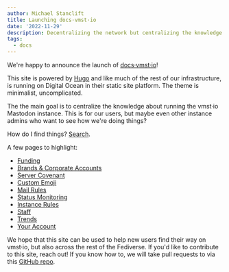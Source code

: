 ```yaml
---
author: Michael Stanclift
title: Launching docs·vmst·io
date: '2022-11-29'
description: Decentralizing the network but centralizing the knowledge
tags:
  - docs
---
```


We're happy to announce the launch of [docs·vmst·io](https://docs.vmst.io)!

This site is powered by [Hugo](https://gohugo.io) and like much of the rest of our infrastructure, is running on Digital Ocean in their static site platform. The theme is minimalist, uncomplicated.

The the main goal is to centralize the knowledge about running the vmst·io Mastodon instance. This is for our users, but maybe even other instance admins who want to see how we're doing things?

How do I find things? [Search](/search).

A few pages to highlight:

- [Funding](/funding)
- [Brands & Corporate Accounts](/brands)
- [Server Covenant](/covenant)
- [Custom Emoji](/emoji)
- [Mail Rules](/mailer)
- [Status Monitoring](/monitoring)
- [Instance Rules](/rules)
- [Staff](/staff)
- [Trends](/trends)
- [Your Account](/you)

We hope that this site can be used to help new users find their way on vmst·io, but also across the rest of the Fediverse. If you'd like to contribute to this site, reach out! If you know how to, we will take pull requests to via this [GitHub repo](https://github.com/vmstan/vmstio-hugo).
